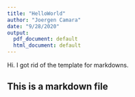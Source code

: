 ```yaml
---
title: "HelloWorld"
author: "Joergen Camara"
date: "9/28/2020"
output:
  pdf_document: default
  html_document: default
---
```

Hi. I got rid of the template for markdowns.

## This is a markdown file